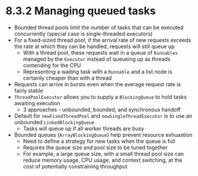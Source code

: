 # 8.3.2 Managing queued tasks

* Bounded thread pools limit the number of tasks that can be executed concurrently (special case is single-threaded executors)
* For a fixed-sized thread pool, if the arrival rate of new requests exceeds the rate at which they can be handled, requests will still queue up
  * With a thread pool, these requests wait in a queue of `Runnables` managed by the `Executor` instead of queueing up as threads contending for the CPU
  * Representing a waiting task with a `Runnable` and a list node is certainly cheaper than with a thread
* Requests can arrive in bursts even when the average request rate is fairly stable
* `ThreadPoolExecutor` allows you to supply a `BlockingQueue` to hold tasks awaiting execution
  * 3 approaches - unbounded, bounded, and synchronous handoff
* Default for `newFixedThreadPool` and `newSingleThreadExecutor` is to use an unbounded `LinkedBlockingQueue`
  * Tasks will queue up if all worker threads are busy
* Bounded queues (`ArrayBlockingQueue`) help prevent resource exhuastion
  * Need to define a strategy for new tasks when the queue is full
  * Requires the queue size and pool size to be tuned together
  * For example, a large queue size, with a small thread pool size can reduce memory usage, CPU usage, and context switching, at the cost of potentially constraining throughput
